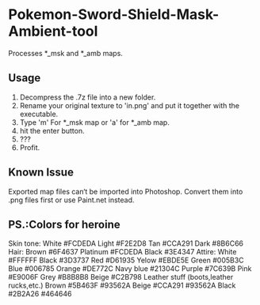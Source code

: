 # Pokemon-Sword-Shield-Mask-Ambient-tool
Processes *_msk and *_amb maps.
## Usage
1. Decompress the .7z file into a new folder.
2. Rename your original texture to 'in.png' and put it together with the executable.
3. Type 'm' For *_msk map or 'a' for *_amb map.
4. hit the enter button.
5. ???
6. Profit.
## Known Issue
Exported map files can‘t be imported into Photoshop.
Convert them into .png files first or use Paint.net instead.
## PS.:Colors for heroine
Skin tone:
White #FCDEDA
Light #F2E2D8
Tan #CCA291
Dark #8B6C66
Hair:
Brown #6F4637
Platinum #FCDEDA
Black #3E4347
Attire:
White #FFFFFF
Black #3D3737
Red #D61935
Yelow #EBDE5E
Green #005B3C
Blue #006785
Orange #DE772C
Navy blue #21304C
Purple #7C639B
Pink #E9006F
Grey #B8B8B8
Beige #C2B798
Leather stuff (boots,leather rucks,etc.) 
Brown #5B463F #93562A
Beige #CCA291 #93562A
Black #2B2A26  #464646

